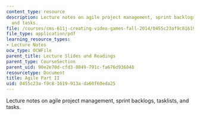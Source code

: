 ```yaml
---
content_type: resource
description: Lecture notes on agile project management, sprint backlogs, tasklists,
  and tasks.
file: /courses/cms-611j-creating-video-games-fall-2014/0455c23af9c81619913ada60f60eda25_MITCMS_611JF14_AgileLec2.pdf
file_type: application/pdf
learning_resource_types:
- Lecture Notes
ocw_type: OCWFile
parent_title: Lecture Slides and Readings
parent_type: CourseSection
parent_uid: 90e2e70d-cfd3-8049-791c-fa676d936848
resourcetype: Document
title: Agile Part II
uid: 0455c23a-f9c8-1619-913a-da60f60eda25
---
```

Lecture notes on agile project management, sprint backlogs, tasklists, and tasks.